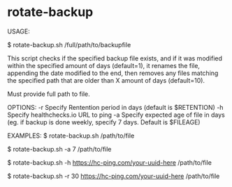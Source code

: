 # rotate-backup

USAGE:

$ rotate-backup.sh /full/path/to/backupfile

This script checks if the specified backup file exists,
and if it was modified within the specified amount of days (default=1),
it renames the file, appending the date modified to the end,
then removes any files matching the specified path that are older than X 
amount of days (default=10).

Must provide full path to file.

OPTIONS:
-r Specify Rentention period in days (default is $RETENTION)
-h Specify healthchecks.io URL to ping
-a Specify expected age of file in days (eg. if backup is done weekly, specify 7 days. Default is $FILEAGE)

EXAMPLES:
$ rotate-backup.sh /path/to/file

$ rotate-backup.sh -a 7 /path/to/file

$ rotate-backup.sh -h https://hc-ping.com/your-uuid-here /path/to/file

$ rotate-backup.sh -r 30 https://hc-ping.com/your-uuid-here /path/to/file
